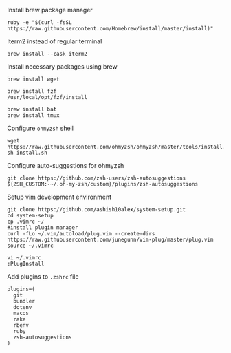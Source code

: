 Install brew package manager

```
ruby -e "$(curl -fsSL https://raw.githubusercontent.com/Homebrew/install/master/install)"
```

Iterm2 instead of regular terminal
```
brew install --cask iterm2
```

Install necessary packages using brew

```
brew install wget

brew install fzf
/usr/local/opt/fzf/install

brew install bat
brew install tmux
```

Configure `ohmyzsh` shell 

```
wget https://raw.githubusercontent.com/ohmyzsh/ohmyzsh/master/tools/install.sh
sh install.sh
```

Configure auto-suggestions for ohmyzsh

```
git clone https://github.com/zsh-users/zsh-autosuggestions ${ZSH_CUSTOM:-~/.oh-my-zsh/custom}/plugins/zsh-autosuggestions
```

Setup vim development environment
```
git clone https://github.com/ashish10alex/system-setup.git
cd system-setup
cp .vimrc ~/
#install plugin manager
curl -fLo ~/.vim/autoload/plug.vim --create-dirs  https://raw.githubusercontent.com/junegunn/vim-plug/master/plug.vim
source ~/.vimrc

vi ~/.vimrc
:PlugInstall
```

Add plugins to `.zshrc` file

```
plugins=(
  git
  bundler
  dotenv
  macos
  rake
  rbenv
  ruby
  zsh-autosuggestions
)
```


